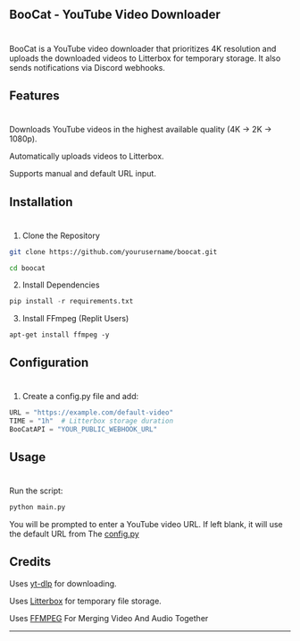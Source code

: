 
## BooCat - YouTube Video Downloader
# 
BooCat is a YouTube video downloader that prioritizes 4K resolution and uploads the downloaded videos to Litterbox for temporary storage. It also sends notifications via Discord webhooks.

## Features
#
Downloads YouTube videos in the highest available quality (4K → 2K → 1080p).

Automatically uploads videos to Litterbox.

Supports manual and default URL input.

## Installation
#
1. Clone the Repository
```bash
git clone https://github.com/yourusername/boocat.git

cd boocat
```
2. Install Dependencies
```python
pip install -r requirements.txt
```
3. Install FFmpeg (Replit Users)
```shell
apt-get install ffmpeg -y
```

## Configuration
#
1. Create a config.py file and add:


```python
URL = "https://example.com/default-video"
TIME = "1h"  # Litterbox storage duration
BooCatAPI = "YOUR_PUBLIC_WEBHOOK_URL"
```



## Usage
#
Run the script:
```python
python main.py
```

You will be prompted to enter a YouTube video URL. If left blank, it will use the default URL from The [config.py](./Src/config.py)



## Credits

Uses [yt-dlp](https://github.com/yt-dlp/yt-dlp) for downloading.

Uses [Litterbox](https://litterbox.catbox.moe/tools.php) for temporary file storage.

Uses [FFMPEG](https://www.ffmpeg.org/) For Merging Video And Audio Together


---

